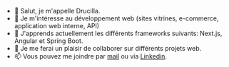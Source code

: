 - 👋 Salut, je m'appelle Drucilla.
- 👀 Je m'intéresse au développement web (sites vitrines, e-commerce, application web interne, API)
- 🌱 J'apprends actuellement les différents frameworks suivants: Next.js, Angular et Spring Boot.
- 💞️ Je me ferai un plaisir de collaborer sur différents projets web.
- 📫 Vous pouvez me joindre par [mail](mailto:drucilladeroche@protonmail.com) ou via [Linkedin](https://www.linkedin.com/in/drucilla-deroche).

<!---
drucimimi/drucimimi is a ✨ special ✨ repository because its `README.md` (this file) appears on your GitHub profile.
You can click the Preview link to take a look at your changes.
--->
